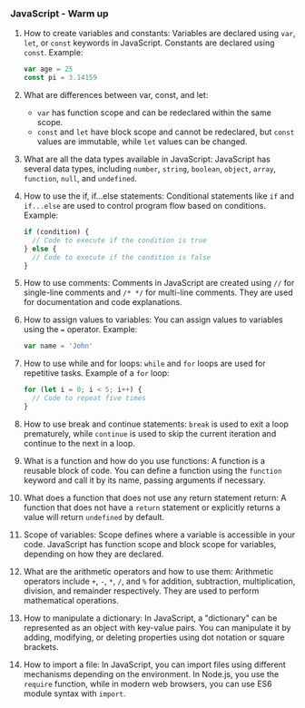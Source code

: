 ### JavaScript - Warm up

1. How to create variables and constants:
   Variables are declared using `var`, `let`, or `const` keywords in JavaScript. Constants are declared using `const`. Example:

   ```javascript
   var age = 25
   const pi = 3.14159
   ```

1. What are differences between var, const, and let:

   - `var` has function scope and can be redeclared within the same scope.
   - `const` and `let` have block scope and cannot be redeclared, but `const` values are immutable, while `let` values can be changed.

1. What are all the data types available in JavaScript:
   JavaScript has several data types, including `number`, `string`, `boolean`, `object`, `array`, `function`, `null`, and `undefined`.

1. How to use the if, if...else statements:
   Conditional statements like `if` and `if...else` are used to control program flow based on conditions. Example:

   ```javascript
   if (condition) {
     // Code to execute if the condition is true
   } else {
     // Code to execute if the condition is false
   }
   ```

1. How to use comments:
   Comments in JavaScript are created using `//` for single-line comments and `/* */` for multi-line comments. They are used for documentation and code explanations.

1. How to assign values to variables:
   You can assign values to variables using the `=` operator. Example:

   ```javascript
   var name = 'John'
   ```

1. How to use while and for loops:
   `while` and `for` loops are used for repetitive tasks. Example of a `for` loop:

   ```javascript
   for (let i = 0; i < 5; i++) {
     // Code to repeat five times
   }
   ```

1. How to use break and continue statements:
   `break` is used to exit a loop prematurely, while `continue` is used to skip the current iteration and continue to the next in a loop.

1. What is a function and how do you use functions:
   A function is a reusable block of code. You can define a function using the `function` keyword and call it by its name, passing arguments if necessary.

1. What does a function that does not use any return statement return:
   A function that does not have a `return` statement or explicitly returns a value will return `undefined` by default.

1. Scope of variables:
   Scope defines where a variable is accessible in your code. JavaScript has function scope and block scope for variables, depending on how they are declared.

1. What are the arithmetic operators and how to use them:
   Arithmetic operators include `+`, `-`, `*`, `/`, and `%` for addition, subtraction, multiplication, division, and remainder respectively. They are used to perform mathematical operations.

1. How to manipulate a dictionary:
   In JavaScript, a "dictionary" can be represented as an object with key-value pairs. You can manipulate it by adding, modifying, or deleting properties using dot notation or square brackets.

1. How to import a file:
   In JavaScript, you can import files using different mechanisms depending on the environment. In Node.js, you use the `require` function, while in modern web browsers, you can use ES6 module syntax with `import`.

